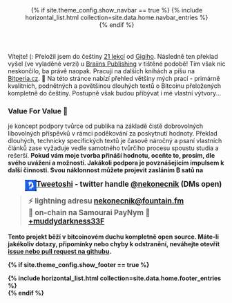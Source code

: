 
<header>
{% if site.theme_config.show_navbar == true %}
  {% include horizontal_list.html collection=site.data.home.navbar_entries %}
  <div class="dashed"></div>
{% endif %}
</header>


Vítejte! (: Přeložil jsem do češtiny <a href="https://sifrant.github.io/21lekci/">21 lekcí</a> 
od <a href="https://dergigi.com/">Gigiho</a>. Následně ten překlad vyšel (ve vyladěné verzi) u 
<a href="https://braiins.com/category/publishing">Braiins Publishing</a> v tištěné podobě! 
Tím však nic neskončilo, ba právě naopak. Pracuji na dalších knihách a píšu na
<a href="https://bitperia.cz/">Bitperia.cz</a>. 👀 Na této stránce nabízí přehled většiny mých prací - 
primárně kvalitních, podnětných a povětšinou dlouhých textů o Bitcoinu přeložených kompletně do češtiny. 
Postupně však budou přibývat i mé vlastní výtvory...

### Value For Value 🧡

je koncept podpory tvůrce od publika na základě čistě dobrovolných libovolných příspěvků v rámci poděkování 
za poskytnutí hodnoty. Překlad dlouhých, technicky specifických textů je časově náročný a psaní vlastních článků
zase vyžaduje vedle samotného tvůrčího procesu spoustu studia a rešerší. <b>Pokud vám moje tvorba přináší hodnotu, 
oceňte to, prosím, dle svého uvážení a možností. Jakákoli podpora je povznášejícím impulsem k další činnosti. 
Svou náklonnost můžete projevit zasláním ₿ satů na

> <img src="tweetoshiMini.png" alt="Tweetoshi" align="left" style="float:left">
  <big><a href="https://twitter.com/TweetoshiApp"> Tweetoshi</a> - twitter 
  handle <a href="https://twitter.com/nekonecnik">@nekonecnik</a> (DMs open)<br>
> ⚡ lightning adresu <a href="lightning:nekonecnik@fountain.fm">nekonecnik@fountain.fm</a><br>
> 🔗 on-chain na Samourai PayNym 🤖 <a href="https://paynym.is/+muddydarkness33F">+muddydarkness33F</a><br>
</big>

Tento projekt běží v bitcoinovém duchu kompletně open source. Máte-li jakékoliv dotazy, připomínky nebo chyby k odstranění, neváhejte 
otevřít <a href="https://github.com/sifrant/jednadvacet">issue nebo pull request na githubu</a>.



{% if site.theme_config.show_footer == true %}
  <footer>
    <div class="dashed"></div>
    {% include horizontal_list.html collection=site.data.home.footer_entries %}
  </footer>
{% endif %}
